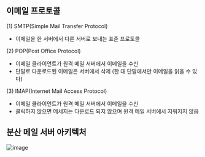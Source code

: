 


## 이메일 프로토콜
(1) SMTP(Simple Mail Transfer Protocol)
 - 이메일을 한 서버에서 다른 서버로 보내는 표준 프로토콜

 
(2) POP(Post Office Protocol)
 - 이메일 클라이언트가 원격 메일 서버에서 이메일을 수신
 - 단말로 다운로드된 이메일은 서버에서 삭제 (한 대 단말에서만 이메일을 읽을 수 있다) 

(3) IMAP(Internet Mail Access Protocol)
 - 이메일 클라이언트가 원격 메일 서버에서 이메일을 수신
 - 클릭하지 않으면 메세지는 다운로드 되지 않으며 원격 메일 서버에서 지워지지 않음


## 분산 메일 서버 아키텍처
![image](https://github.com/user-attachments/assets/3d312f16-4fbf-4565-af60-411f3059e38c)
